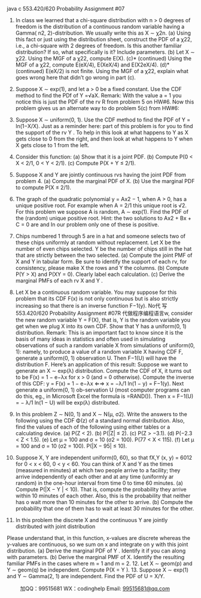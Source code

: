 java c
553.420/620 Probability 
Assignment #07 
1. In class we learned that a chi-square distribution with n > 0 degrees of freedom is the distribution of a continuous random variable having a Gamma( n2, 2)-distribution. We usually write this as X ∼ χ2n.
(a) Using this fact or just using the distribution sheet, construct the PDF of a χ22, i.e., a chi-square with 2 degrees of freedom. Is this another familiar distribution? If so, what specifically is it? Include parameters.
(b) Let X ∼ χ22. Using the MGF of a χ22, compute E(X).
(c)* (continued) Using the MGF of a χ22, compute E(eX/4), E(XeX/4) and E(X2eX/4).
(d)* (continued) E(eX/2) is not finite. Using the MGF of a χ22, explain what goes wrong here that didn’t go wrong in part (c).
2. Suppose X ∼ exp(1), and let a > 0 be a fixed constant. Use the CDF method to find the PDf of Y =√aX.
Remark: With the value a = 1 you notice this is just the PDF of the rv R from problem 5 on HW#6. Now this problem gives us an alternate way to do problem 5(c) from HW#6:

3. Suppose X ∼ uniform(0, 1). Use the CDF method to find the PDF of Y = ln(1−X/X). Just as a reminder here: part of this problem is for you to find the support of the rv Y . To help in this look at what happens to Y as X gets close to 0 from the right, and then look at what happens to Y when X gets close to 1 from the left.
4. Consider this function: 
(a) Show that it is a joint PDF.
(b) Compute P(0 < X < 2/1, 0 < Y < 2/1).
(c) Compute P(X + Y ≤ 2/1).
5. Suppose X and Y are jointly continuous rvs having the joint PDF from problem 4.
(a) Compute the marginal PDF of X.
(b) Use the marginal PDF to compute P(X ≤ 2/1).
6. The graph of the quadratic polynomial y = Ax2 − 1, when A > 0, has a unique positive root. For example when A = 2/1 this unique root is √2. For this problem we suppose A is random, A ∼ exp(1). Find the PDF of the (random) unique positive root.
Hint: the two solutions to Ax2 + Bx + C = 0 are  and  In our problem only one of these is positive.
7. Chips numbered 1 through 5 are in a hat and someone selects two of these chips uniformly at random without replacement. Let X be the number of even chips selected. Y be the number of chips still in the hat that are strictly between the two selected.
(a) Compute the joint PMF of X and Y in tabular form. Be sure to identify the support of each rv, for consistency, please make X the rows and Y the columns.
(b) Compute P(Y > X) and P(XY = 0). Clearly label each calculation.
(c) Derive the marginal PMFs of each rv X and Y .

8. Let X be a continuous random variable. You may suppose for this problem that its CDF F(x) is not only continuous but is also strictly increasing so that there is an inverse function F−1(y). No代 写553.420/620 Probability Assignment #07R
代做程序编程语言w, consider the new random variable Y = F(X), that is, Y is the random variable you get when we plug X into its own CDF. Show that Y has a uniform(0, 1) distribution.
Remark: This is an important fact to know since it is the basis of many ideas in statistics and often used in simulating observations of such a random variable X from simulations of uniform(0, 1): namely, to produce a value of a random variable X having CDF F, generate a uniform(0, 1) observation U. Then F−1(U) will have the distribution F.
Here’s an application of this result: Suppose we want to generate an X ∼ exp(λ) distribution. Compute the CDF of X, it turns out to be F(x) = 1 − e−λx for x > 0 (and = 0 otherwise). Compute the inverse of this CDF: y = F(x) = 1 − e−λx ⇐⇒ x = −λ/1 ln(1 − y) = F−1(y). Next generate a uniform(0, 1) ob-servation U (most computer programs can do this, eg., in Microsoft Excel the formula is =RAND()). Then x = F−1(U) = − λ/1 ln(1 − U) will be exp(λ) distributed.
9. In this problem Z ∼ N(0, 1) and X ∼ N(µ, σ2).
Write the answers to the following using the CDF Φ(z) of a standard normal distribution. Also, find the values of each of the following using either tables or a calculating device.
(a) P(Z < 2).
(b) P(|Z| ≤ 2).
(c) P(Z > −3.1).
(d) P(−2.3 < Z < 1.5).
(e) Let µ = 100 and σ = 10 (σ2 = 100). P(77 < X < 115).
(f) Let µ = 100 and σ = 10 (σ2 = 100). P(|X − 95| ≤ 10).
10. Suppose X, Y are independent uniform(0, 60), so that fX,Y (x, y) = 6012 for 0 < x < 60, 0 < y < 60. You can think of X and Y as the times (measured in minutes) at which two people arrive to a facility; they arrive independently of each other and at any time (uniformly ar random) in the one-hour interval from time 0 to time 60 minutes.
(a) Compute P(|X − Y | < 10). That is, compute the probability they arrive within 10 minutes of each other. Also, this is the probability that neither has o wait more than 10 minutes for the other to arrive.
(b) Compute the probability that one of them has to wait at least 30 minutes for the other.
11. In this problem the discrete X and the continuous Y are jointly distributed with joint distribution

Please understand that, in this function, x-values are discrete whereas the y-values are continuous, so we sum on x and integrate on y with this joint distribution.
(a) Derive the marginal PDF of Y . Identify it if you can along with parameters.
(b) Derive the marginal PMF of X. Identify the resulting familiar PMFs in the cases where m = 1 and m = 2.
12. Let X ∼ geom(p) and Y ∼ geom(q) be independent. Compute P(X = Y ).
13. Suppose X ∼ exp(1) and Y ∼ Gamma(2, 1) are independent. Find the PDF of U = X/Y.











         
加QQ：99515681  WX：codinghelp  Email: 99515681@qq.com
